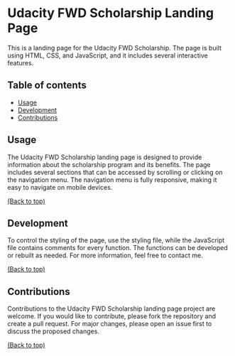 # Udacity FWD Scholarship Landing Page

This is a landing page for the Udacity FWD Scholarship. The page is built using HTML, CSS, and JavaScript, and it includes several interactive features.

## Table of contents

- [Usage](##usage)
- [Development](##development)
- [Contributions](##Contributions)
## Usage

The Udacity FWD Scholarship landing page is designed to provide information about the scholarship program and its benefits. The page includes several sections that can be accessed by scrolling or clicking on the navigation menu. The navigation menu is fully responsive, making it easy to navigate on mobile devices.

[(Back to top)](#table-of-contents)

## Development
To control the styling of the page, use the styling file, while the JavaScript file contains comments for every function. The functions can be developed or rebuilt as needed. For more information, feel free to contact me.

[(Back to top)](#table-of-contents)

## Contributions
Contributions to the Udacity FWD Scholarship landing page project are welcome. If you would like to contribute, please fork the repository and create a pull request. For major changes, please open an issue first to discuss the proposed changes.

[(Back to top)](#table-of-contents)
